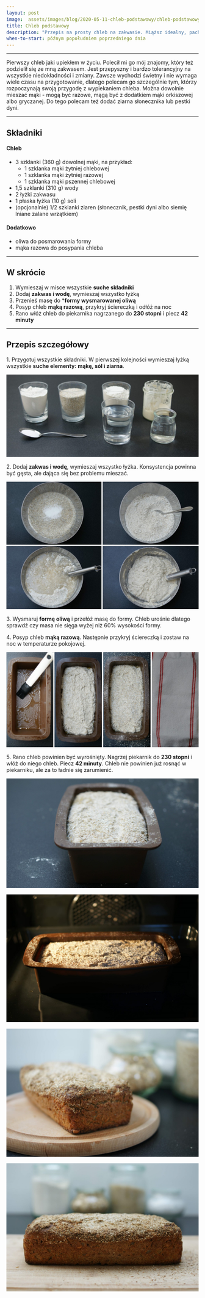 ```yaml
---
layout: post
image:  assets/images/blog/2020-05-11-chleb-podstawowy/chleb-podstawowy.jpg
title: Chleb podstawowy
description: "Przepis na prosty chleb na zakwasie. Miąższ idealny, pachnący, skórka wypieczona i chrupiąca. Polecam wszystkim, którzy zaczynają swoją przygodę z wypiekaniem chleba. Najlepszy z najlepszych składników: mąka żytnia, woda, sól i wyhodowany samodzielnie zakwas"
when-to-start: późnym popołudniem poprzedniego dnia
---
```


-----

Pierwszy chleb jaki upiekłem w życiu. Polecił mi go mój znajomy, który też podzielił się ze mną zakwasem. Jest przepyszny i bardzo tolerancyjny na wszystkie niedokładności i zmiany. Zawsze wychodzi świetny i nie wymaga wiele czasu na przygotowanie, dlatego polecam go szczególnie tym, którzy rozpoczynają swoją przygodę z wypiekaniem chleba. Można dowolnie mieszać mąki - mogą być razowe, mągą być z dodatkiem mąki orkiszowej albo gryczanej. Do tego polecam też dodać ziarna słonecznika lub pestki dyni.

-----

## Składniki

#### Chleb

* 3 szklanki (360 g) dowolnej mąki, na przykład:
  * 1 szklanka mąki żytniej chlebowej
  * 1 szklanka mąki żytniej razowej
  * 1 szklanka mąki pszennej chlebowej
* 1,5 szklanki (310 g) wody
* 2 łyżki zakwasu
* 1 płaska łyżka (10 g) soli 
* (opcjonalnie) 1/2 szklanki ziaren (słonecznik, pestki dyni albo siemię lniane zalane wrzątkiem)

#### Dodatkowo

* oliwa do posmarowania formy
* mąka razowa do posypania chleba

-----

## W skrócie

1. Wymieszaj w misce wszystkie **suche składniki**
2. Dodaj **zakwas i wodę**, wymieszaj wszystko łyżką
3. Przenieś masę do ***formy wysmarowanej oliwą**
4. Posyp chleb **mąką razową**, przykryj ściereczką i odłóż na noc
5. Rano włóż chleb do piekarnika nagrzanego do **230 stopni** i piecz **42 minuty**

-----

## Przepis szczegółowy

1\. Przygotuj wszystkie składniki. W pierwszej kolejności wymieszaj łyżką wszystkie **suche elementy: mąkę, sól i ziarna**.

![Chleb podstawowy - Składniki](/assets/images/blog/2020-05-11-chleb-podstawowy/chleb-podstawowy-skladniki.jpg)

2\. Dodaj **zakwas i wodę**, wymieszaj wszystko łyżka. Konsystencja powinna być gęsta, ale dająca się bez problemu mieszać.

![Chleb podstawowy - Mieszanie](/assets/images/blog/2020-05-11-chleb-podstawowy/chleb-podstawowy-mieszanie.jpg)

3\. Wysmaruj **formę oliwą** i przełóż masę do formy. Chleb urośnie dlatego sprawdź czy masa nie sięga wyżej niż 60% wysokości formy.

4\. Posyp chleb **mąką razową**. Następnie przykryj ściereczką i zostaw na noc w temperaturze pokojowej.

![Chleb podstawowy - Forma](/assets/images/blog/2020-05-11-chleb-podstawowy/chleb-podstawowy-forma.jpg)

5\. Rano chleb powinien być wyrośnięty. Nagrzej piekarnik do **230 stopni** i włóż do niego chleb. Piecz **42 minuty**. Chleb nie powinien już rosnąć w piekarniku, ale za to ładnie się zarumienić.

![Chleb podstawowy - Wyrośnięty](/assets/images/blog/2020-05-11-chleb-podstawowy/chleb-podstawowy-wyrosniety.jpg)

![Chleb podstawowy - Pieczenie](/assets/images/blog/2020-05-11-chleb-podstawowy/chleb-podstawowy-pieczenie.jpg)

![Chleb podstawowy - Chleb podstawowy](/assets/images/blog/2020-05-11-chleb-podstawowy/chleb-podstawowy-koniec.jpg)

![Chleb podstawowy - Chleb podstawowy](/assets/images/blog/2020-05-11-chleb-podstawowy/chleb-podstawowy-koniec-drugi.jpg)
